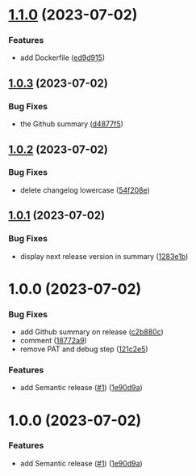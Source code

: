 # [1.1.0](https://github.com/pifou25/entity-generator/compare/v1.0.3...v1.1.0) (2023-07-02)


### Features

* add Dockerfile ([ed9d915](https://github.com/pifou25/entity-generator/commit/ed9d915107419a7e60d42eb71ad143144513eb3f))

## [1.0.3](https://github.com/pifou25/entity-generator/compare/v1.0.2...v1.0.3) (2023-07-02)


### Bug Fixes

* the Github summary ([d4877f5](https://github.com/pifou25/entity-generator/commit/d4877f5625a51c3ea0046d8c172c2efba28a1b63))

## [1.0.2](https://github.com/pifou25/entity-generator/compare/v1.0.1...v1.0.2) (2023-07-02)


### Bug Fixes

* delete changelog lowercase ([54f208e](https://github.com/pifou25/entity-generator/commit/54f208e96b8542429bf60fae4e7a6afaea9f0c4b))

## [1.0.1](https://github.com/pifou25/entity-generator/compare/v1.0.0...v1.0.1) (2023-07-02)


### Bug Fixes

* display next release version in summary ([1283e1b](https://github.com/pifou25/entity-generator/commit/1283e1bfedef0cd76db5e15b4415111fe8a9cb67))

# 1.0.0 (2023-07-02)


### Bug Fixes

* add Github summary on release ([c2b880c](https://github.com/pifou25/entity-generator/commit/c2b880c84c1f1564dfa6b222258ad3d4129a22c4))
* comment ([18772a9](https://github.com/pifou25/entity-generator/commit/18772a9e4d315139150e8a4d95beb1ebe0fda07a))
* remove PAT and debug step ([121c2e5](https://github.com/pifou25/entity-generator/commit/121c2e59491147426390513b2031b6170e1ad4aa))


### Features

* add Semantic release ([#1](https://github.com/pifou25/entity-generator/issues/1)) ([1e90d9a](https://github.com/pifou25/entity-generator/commit/1e90d9a75540f05be333c6672e6ae0287bf878e9))

# 1.0.0 (2023-07-02)


### Features

* add Semantic release ([#1](https://github.com/pifou25/entity-generator/issues/1)) ([1e90d9a](https://github.com/pifou25/entity-generator/commit/1e90d9a75540f05be333c6672e6ae0287bf878e9))
